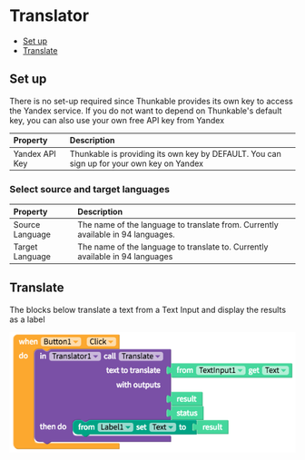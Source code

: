 # Translator

* [Set up](translator.md#set-up)
* [Translate](translator.md#translate)

## Set up

There is no set-up required since Thunkable provides its own key to access the Yandex service. If you do not want to depend on Thunkable's default key, you can also use your own free API key from Yandex

| Property | Description |
| :--- | :--- |
| Yandex API Key | Thunkable is providing its own key by DEFAULT. You can sign up for your own key on Yandex |

### Select source and target languages

| Property | Description |
| :--- | :--- |
| Source Language | The name of the language to translate from. Currently available in 94 languages. |
| Target Language | The name of the language to translate to. Currently available in 94 languages |

## Translate

The blocks below translate a text from a Text Input and display the results as a label

![](.gitbook/assets/translator-yandex-fig-1.png)


